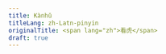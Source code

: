 ```yaml
---
title: Kànhǔ
titleLang: zh-Latn-pinyin
originalTitle: <span lang="zh">看虎</span>
draft: true
---
```

